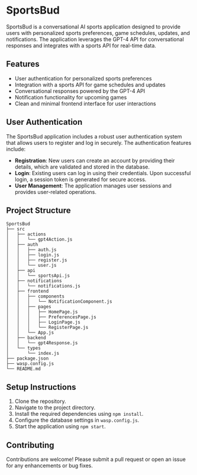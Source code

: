 # SportsBud

SportsBud is a conversational AI sports application designed to provide users with personalized sports preferences, game schedules, updates, and notifications. The application leverages the GPT-4 API for conversational responses and integrates with a sports API for real-time data.

## Features

- User authentication for personalized sports preferences
- Integration with a sports API for game schedules and updates
- Conversational responses powered by the GPT-4 API
- Notification functionality for upcoming games
- Clean and minimal frontend interface for user interactions

## User Authentication

The SportsBud application includes a robust user authentication system that allows users to register and log in securely. The authentication features include:

- **Registration**: New users can create an account by providing their details, which are validated and stored in the database.
- **Login**: Existing users can log in using their credentials. Upon successful login, a session token is generated for secure access.
- **User Management**: The application manages user sessions and provides user-related operations.

## Project Structure

```
SportsBud
├── src
│   ├── actions
│   │   └── gpt4Action.js
│   ├── auth
│   │   ├── auth.js
│   │   ├── login.js
│   │   ├── register.js
│   │   └── user.js
│   ├── api
│   │   └── sportsApi.js
│   ├── notifications
│   │   └── notifications.js
│   ├── frontend
│   │   ├── components
│   │   │   └── NotificationComponent.js
│   │   ├── pages
│   │   │   ├── HomePage.js
│   │   │   ├── PreferencesPage.js
│   │   │   ├── LoginPage.js
│   │   │   └── RegisterPage.js
│   │   └── App.js
│   ├── backend
│   │   └── gpt4Response.js
│   └── types
│       └── index.js
├── package.json
├── wasp.config.js
└── README.md
```

## Setup Instructions

1. Clone the repository.
2. Navigate to the project directory.
3. Install the required dependencies using `npm install`.
4. Configure the database settings in `wasp.config.js`.
5. Start the application using `npm start`.

## Contributing

Contributions are welcome! Please submit a pull request or open an issue for any enhancements or bug fixes.